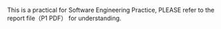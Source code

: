 This is a practical for Software Engineering Practice, PLEASE refer to the report file（P1 PDF） for understanding.
